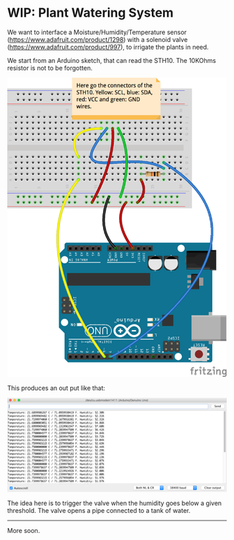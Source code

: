 # WIP: Plant Watering System
We want to interface a Moisture/Humidity/Temperature sensor (https://www.adafruit.com/product/1298) with
a solenoid valve (https://www.adafruit.com/product/997), to irrigate the plants in need.

We start from an Arduino sketch, that can read the STH10. The 10KOhms resistor is not to be forgotten.

![Arduino wiring](./Arduino.STH10_bb.png)

This produces an out put like that:

![Serial console](./serial.console.png)

The idea here is to trigger the valve when the humidity goes below a given threshold.
The valve opens a pipe connected to a tank of water.

---

More soon.
